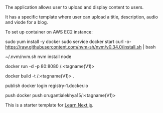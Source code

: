 
The application allows user to upload and display content to users.

It has a specific template where user can upload a title, description, audio and viode for a blog.

To set up container on AWS EC2 instance:

sudo yum install -y docker
sudo service docker start
curl -o- https://raw.githubusercontent.com/nvm-sh/nvm/v0.34.0/install.sh | bash

 ~/.nvm/nvm.sh
nvm install node

docker run -d -p 80:8080 <dockerrepo>/<appname>:<tagname(V1)>

docker build -t  <dockerrepo>/<appname>:<tagname(V1)> .

publish 
docker login registry-1.docker.io

push
docker push orugantialekhya15/<appname>:<tagname(V1)>


This is a starter template for [Learn Next.js](https://nextjs.org/learn).